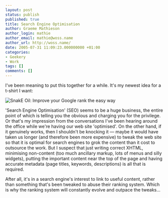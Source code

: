 ```yaml
---
layout: post
status: publish
published: true
title: Search Engine Optimisation
author: Graeme Mathieson
author_login: mathie
author_email: mathie@woss.name
author_url: http://woss.name/
date: 2005-07-31 11:09:23.000000000 +01:00
categories:
- Geekery
- Work
tags: []
comments: []
---
```

I've been meaning to put this together for a while.  It's my newest idea for a t-shirt I want:

<img src='/wp-content/snakeoil.gif' alt='SnakE Oil: Improve your Google rank the easy way' class="centered" />

'Search Engine Optimisation' (SEO) seems to be a huge business, the entire point of which is telling you the obvious and charging you for the privilege.  Or that's my impression from the conversations I've been hearing around the office while we're having our web site 'optimised'.  On the other hand, if it genuinely works, then I shouldn't be knocking it &mdash; maybe it would have taken us longer (and therefore been more expensive) to tweak the web site so that it is optimal for search engines to grok the content than it cost to outsource the work.  But I suspect that just writing correct XHTML, minimising non-content (too much ancillary markup, lots of menus and silly widgets), putting the important content near the top of the page and having accurate metadata (page titles, keywords, descriptions) is all that is required.

After all, it's in a search engine's interest to link to useful content, rather than something that's been tweaked to abuse their ranking system.  Which is why the ranking system will constantly evolve and outpace the tweaks...
